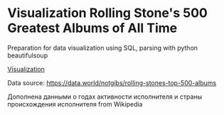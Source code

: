 # Visualization Rolling Stone's 500 Greatest Albums of All Time

Preparation for data visualization using SQL, parsing with python beautifulsoup

[Visualization](https://public.tableau.com/app/profile/kate5782/viz/Albumsw20/Sheet3?publish=yes)

Data source:
https://data.world/notgibs/rolling-stones-top-500-albums

Дополнена данными о годах активности исполнителя и страны происхождения исполнителя from Wikipedia
